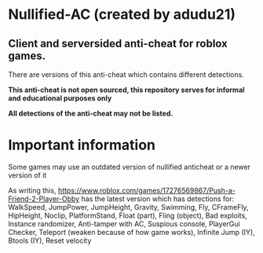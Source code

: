 # Nullified-AC (created by adudu21)
## Client and serversided anti-cheat for roblox games.

There are versions of this anti-cheat which contains different detections.

**This anti-cheat is not open sourced, this repository serves for informal and educational purposes only**

**All detections of the anti-cheat may not be listed.**

# Important information

Some games may use an outdated version of nullified anticheat or a newer version of it

As writing this, https://www.roblox.com/games/17276569867/Push-a-Friend-2-Player-Obby has the latest version which has detections for: WalkSpeed, JumpPower, JumpHeight, Gravity, Swimming, Fly, CFrameFly, HipHeight, Noclip, PlatformStand, Float (part), Fling (object), Bad exploits, Instance randomizer, Anti-tamper with AC, Suspious console, PlayerGui Checker, Teleport (weaken because of how game works), Infinite Jump (IY), Btools (IY), Reset velocity
